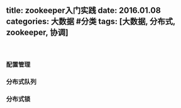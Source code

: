 title: zookeeper入门实践
date: 2016.01.08
categories: 大数据 #分类
tags: [大数据, 分布式, zookeeper, 协调]
---
  　
### 配置管理
### 分布式队列
### 分布式锁